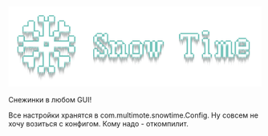 ![лого](https://github.com/MultiMote/SnowTime/raw/master/biglogo.png)

Снежинки в любом GUI!

Все настройки хранятся в com.multimote.snowtime.Config. Ну совсем не хочу возиться с конфигом. Кому надо - откомпилит.